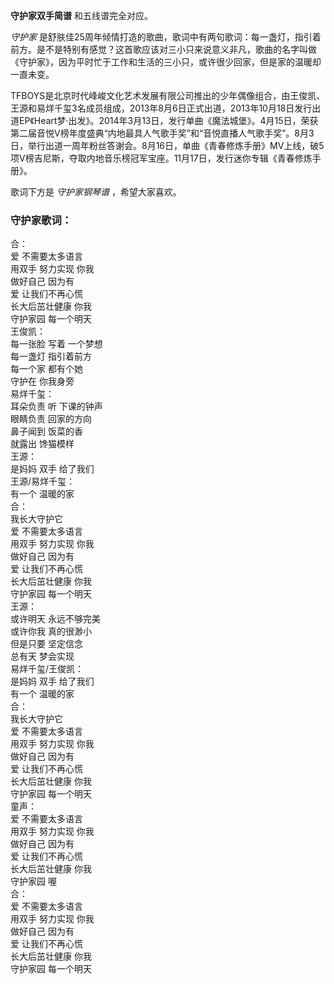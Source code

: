 

**守护家双手简谱** 和五线谱完全对应。

_守护家_
是舒肤佳25周年倾情打造的歌曲，歌词中有两句歌词：每一盏灯，指引着前方。是不是特别有感觉？这首歌应该对三小只来说意义非凡，歌曲的名字叫做《守护家》，因为平时忙于工作和生活的三小只，或许很少回家，但是家的温暖却一直未变。

TFBOYS是北京时代峰峻文化艺术发展有限公司推出的少年偶像组合，由王俊凯、王源和易烊千玺3名成员组成，2013年8月6日正式出道，2013年10月18日发行出道EP《Heart梦·出发》。2014年3月13日，发行单曲《魔法城堡》。4月15日，荣获第二届音悦V榜年度盛典“内地最具人气歌手奖”和“音悦直播人气歌手奖”。8月3日，举行出道一周年粉丝答谢会。8月16日，单曲《青春修炼手册》MV上线，破5项V榜吉尼斯，夺取内地音乐榜冠军宝座。11月17日，发行迷你专辑《青春修炼手册》。

歌词下方是 _守护家钢琴谱_ ，希望大家喜欢。

### 守护家歌词：

合：  
爱 不需要太多语言  
用双手 努力实现 你我  
做好自己 因为有  
爱 让我们不再心慌  
长大后茁壮健康 你我  
守护家园 每一个明天  
王俊凯：  
每一张脸 写着 一个梦想  
每一盏灯 指引着前方  
每一个家 都有个她  
守护在 你我身旁  
易烊千玺：  
耳朵负责 听 下课的钟声  
眼睛负责 回家的方向  
鼻子闻到 饭菜的香  
就露出 馋猫模样  
王源：  
是妈妈 双手 给了我们  
王源/易烊千玺：  
有一个 温暖的家  
合：  
我长大守护它  
爱 不需要太多语言  
用双手 努力实现 你我  
做好自己 因为有  
爱 让我们不再心慌  
长大后茁壮健康 你我  
守护家园 每一个明天  
王源：  
或许明天 永远不够完美  
或许你我 真的很渺小  
但是只要 坚定信念  
总有天 梦会实现  
易烊千玺/王俊凯：  
是妈妈 双手 给了我们  
有一个 温暖的家  
合：  
我长大守护它  
爱 不需要太多语言  
用双手 努力实现 你我  
做好自己 因为有  
爱 让我们不再心慌  
长大后茁壮健康 你我  
守护家园 每一个明天  
童声：  
爱 不需要太多语言  
用双手 努力实现 你我  
做好自己 因为有  
爱 让我们不再心慌  
长大后茁壮健康 你我  
守护家园 喔  
合：  
爱 不需要太多语言  
用双手 努力实现 你我  
做好自己 因为有  
爱 让我们不再心慌  
长大后茁壮健康 你我  
守护家园 每一个明天

